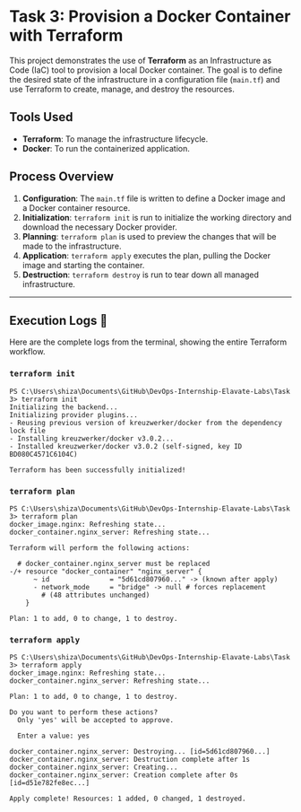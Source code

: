 # Task 3: Provision a Docker Container with Terraform

This project demonstrates the use of **Terraform** as an Infrastructure as Code (IaC) tool to provision a local Docker container. The goal is to define the desired state of the infrastructure in a configuration file (`main.tf`) and use Terraform to create, manage, and destroy the resources.

## Tools Used
* **Terraform**: To manage the infrastructure lifecycle.
* **Docker**: To run the containerized application.

## Process Overview
1.  **Configuration**: The `main.tf` file is written to define a Docker image and a Docker container resource.
2.  **Initialization**: `terraform init` is run to initialize the working directory and download the necessary Docker provider.
3.  **Planning**: `terraform plan` is used to preview the changes that will be made to the infrastructure.
4.  **Application**: `terraform apply` executes the plan, pulling the Docker image and starting the container.
5.  **Destruction**: `terraform destroy` is run to tear down all managed infrastructure.

---

## Execution Logs 📜
Here are the complete logs from the terminal, showing the entire Terraform workflow.

### `terraform init`
```
PS C:\Users\shiza\Documents\GitHub\DevOps-Internship-Elavate-Labs\Task 3> terraform init
Initializing the backend...
Initializing provider plugins...
- Reusing previous version of kreuzwerker/docker from the dependency lock file
- Installing kreuzwerker/docker v3.0.2...
- Installed kreuzwerker/docker v3.0.2 (self-signed, key ID BD080C4571C6104C)

Terraform has been successfully initialized!
```

### `terraform plan`
```
PS C:\Users\shiza\Documents\GitHub\DevOps-Internship-Elavate-Labs\Task 3> terraform plan
docker_image.nginx: Refreshing state...
docker_container.nginx_server: Refreshing state...

Terraform will perform the following actions:

  # docker_container.nginx_server must be replaced
-/+ resource "docker_container" "nginx_server" {
      ~ id               = "5d61cd807960..." -> (known after apply)
      - network_mode     = "bridge" -> null # forces replacement
        # (48 attributes unchanged)
    }

Plan: 1 to add, 0 to change, 1 to destroy.
```

### `terraform apply`
```
PS C:\Users\shiza\Documents\GitHub\DevOps-Internship-Elavate-Labs\Task 3> terraform apply
docker_image.nginx: Refreshing state...
docker_container.nginx_server: Refreshing state...

Plan: 1 to add, 0 to change, 1 to destroy.

Do you want to perform these actions?
  Only 'yes' will be accepted to approve.

  Enter a value: yes

docker_container.nginx_server: Destroying... [id=5d61cd807960...]
docker_container.nginx_server: Destruction complete after 1s
docker_container.nginx_server: Creating...
docker_container.nginx_server: Creation complete after 0s [id=d51e782fe8ec...]

Apply complete! Resources: 1 added, 0 changed, 1 destroyed.
```